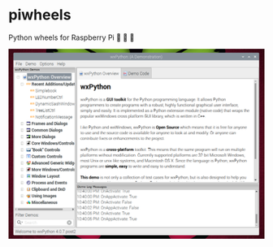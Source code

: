 # piwheels
Python wheels for Raspberry Pi :cherries: :cheese: :cake:

![screenie](https://github.com/Metallicow/piwheels/blob/master/screenshots/wxPyDemo_on_rpi4.png)
